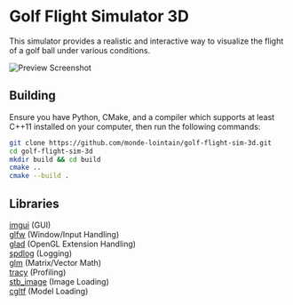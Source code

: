 # Golf Flight Simulator 3D

This simulator provides a realistic and interactive way to visualize the flight of a golf ball under various conditions.

![Preview Screenshot](screenshots/golf_flight_sim_3d_1.png.png)

## Building

Ensure you have Python, CMake, and a compiler which supports at least C++11 installed on your computer, then run the following commands:

```bash
git clone https://github.com/monde-lointain/golf-flight-sim-3d.git
cd golf-flight-sim-3d
mkdir build && cd build
cmake ..
cmake --build .
```

## Libraries

[imgui](https://github.com/ocornut/imgui) (GUI)<br>
[glfw](https://github.com/glfw/glfw) (Window/Input Handling)<br>
[glad](https://github.com/Dav1dde/glad) (OpenGL Extension Handling)<br>
[spdlog](https://github.com/gabime/spdlog) (Logging)<br>
[glm](https://github.com/g-truc/glm) (Matrix/Vector Math)<br>
[tracy](https://github.com/wolfpld/tracy) (Profiling)<br>
[stb_image](https://github.com/nothings/stb) (Image Loading)<br>
[cgltf](https://github.com/jkuhlmann/cgltf) (Model Loading)